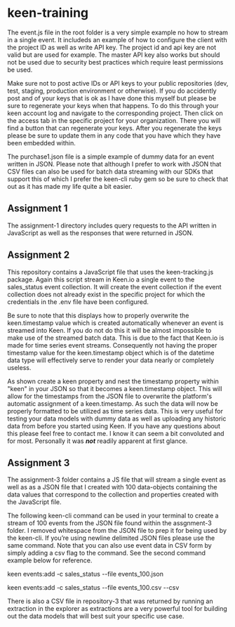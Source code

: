 # keen-training

The event.js file in the root folder is a very simple example no how to stream in a single event. It includeds an example of how to configure the client with the project ID as well as write API key. The project id and api key are not valid but are used for example. The master API key also works but should not be used due to security best practices which require least permissions be used.

Make sure not to post active IDs or API keys to your public repositories (dev, test, staging, production environment or otherwise). If you do accidently post and of your keys that is ok as I have done this myself but please be sure to regenerate your keys when that happens. To do this through your keen account log and navigate to the corresponding project. Then click on the access tab in the specific project for your organization. There you will find a button that can regenerate your keys. After you regenerate the keys please be sure to update them in any code that you have which they have been embedded within.

The purchase1.json file is a simple example of dummy data for an event written in JSON. Please note that although I prefer to work with JSON that CSV files can also be used for batch data streaming with our SDKs that support this of which I prefer the keen-cli ruby gem so be sure to check that out as it has made my life quite a bit easier.

## Assignment 1

The assignment-1 directory includes query requests to the API written in JavaScript as well as the responses that were returned in JSON.

## Assignment 2

This repository contains a JavaScript file that uses the keen-tracking.js package. Again this script stream in Keen.io a single event to the sales_status event collection. It will create the event collection if the event collection does not already exist in the specific project for which the credentials in the .env file have been configured.

Be sure to note that this displays how to properly overwrite the keen.timestamp value which is created automatically whenever an event is streamed into Keen. If you do not do this it will be almost impossible to make use of the streamed batch data. This is due to the fact that Keen.io is made for time series event streams. Consequently not having the proper timestamp value for the keen.timestamp object which is of the datetime data type will effectively serve to render your data nearly or completely useless.

As shown create a keen property and nest the timestamp property within "keen" in your JSON so that it becomes a keen.timestamp object. This will allow for the timestamps from the JSON file to overwrite the platform's automatic assignment of a keen.timestamp. As such the data will now be properly formatted to be utilized as time series data. This is very useful for testing your data models with dummy data as well as uploading any historic data from before you started using Keen. If you have any questions about this please feel free to contact me. I know it can seem a bit convoluted and for most. Personally it was **_not_** readily apparent at first glance.

## Assignment 3

The assignment-3 folder contains a JS file that will stream a single event as well as as a JSON file that I created with 100 data-objects containing the data values that correspond to the collection and properties created with the JavaScript file.

The following keen-cli command can be used in your terminal to create a stream of 100 events from the JSON file found within the assgnment-3 folder. I removed whitespace from the JSON file to prep it for being used by the keen-cli. If you’re using newline delimited JSON files please use the same command. Note that you can also use event data in CSV form by simply adding a csv flag to the command. See the second command example below for reference.

keen events:add -c sales_status --file events_100.json

keen events:add -c sales_status --file events_100.csv --csv

There is also a CSV file in repository-3 that was returned by running an extraction in the explorer as extractions are a very powerful tool for building out the data models that will best suit your specific use case.
